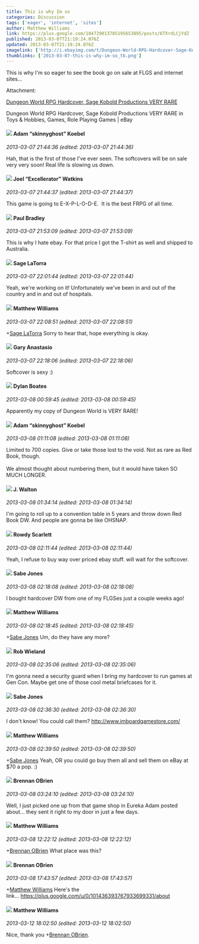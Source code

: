 ```yaml
---
title: This is why Im so
categories: Discussion
tags: ['eager', 'internet', 'sites']
author: Matthew Williams
link: https://plus.google.com/104729013785195653895/posts/6TXrdLCjYdZ
published: 2013-03-07T21:19:24.076Z
updated: 2013-03-07T21:19:24.076Z
imagelink: ['http://i.ebayimg.com/t/Dungeon-World-RPG-Hardcover-Sage-Kobold-Productions-VERY-RARE-/00/s/MTYwMFgxMjAw/z/zQUAAMXQKAtRNUIo/$(KGrHqF,!pcFD9iU8NJLBRNUInw-3!~~60_35.JPG']
thumblinks: ['2013-03-07-this-is-why-im-so_tb.png']
---
```


This is why I&#39;m so eager to see the book go on sale at FLGS and internet sites...


Attachment:

<a href='http://www.ebay.com/itm/Dungeon-World-RPG-Hardcover-Sage-Kobold-Productions-VERY-RARE-/300870934850?pt=Games_US&hash=item460d4e2142'>Dungeon World RPG Hardcover, Sage Kobold Productions VERY RARE</a>


Dungeon World RPG Hardcover, Sage Kobold Productions VERY RARE in Toys & Hobbies, Games, Role Playing Games | eBay
<div id='comment z132dtmpjmeqf1o1023ku1hw3nz2wvbxp04'>
  <h4><img src='{{site.baseurl}}//images/avatars/112484087750169360510_photo.jpg'> Adam “skinnyghost” Koebel</h4>
      <p><cite>2013-03-07 21:44:36 (edited: 2013-03-07 21:44:36)</cite></p>
        <p>Hah, that is the first of those I&#39;ve ever seen. The softcovers will be on sale very very soon!  Real life is slowing us down.</p>
</div>
        

<div id='comment z132dtmpjmeqf1o1023ku1hw3nz2wvbxp04'>
  <h4><img src='{{site.baseurl}}//images/avatars/107429473095472584968_photo.jpg'> Joel “Excellerator” Watkins</h4>
      <p><cite>2013-03-07 21:44:37 (edited: 2013-03-07 21:44:37)</cite></p>
        <p>This game is going to E-X-P-L-O-D-E.  It is the best FRPG of all time.</p>
</div>
        

<div id='comment z132dtmpjmeqf1o1023ku1hw3nz2wvbxp04'>
  <h4><img src='{{site.baseurl}}//images/avatars/109830087217140446598_photo.jpg'> Paul Bradley</h4>
      <p><cite>2013-03-07 21:53:09 (edited: 2013-03-07 21:53:09)</cite></p>
        <p>This is why I hate ebay. For that price I got the T-shirt as well and shipped to Australia.</p>
</div>
        

<div id='comment z132dtmpjmeqf1o1023ku1hw3nz2wvbxp04'>
  <h4><img src='{{site.baseurl}}//images/avatars/117415966179711277938_photo.jpg'> Sage LaTorra</h4>
      <p><cite>2013-03-07 22:01:44 (edited: 2013-03-07 22:01:44)</cite></p>
        <p>Yeah, we&#39;re working on it! Unfortunately we&#39;ve been in and out of the country and in and out of hospitals.</p>
</div>
        

<div id='comment z132dtmpjmeqf1o1023ku1hw3nz2wvbxp04'>
  <h4><img src='{{site.baseurl}}//images/avatars/104729013785195653895_photo.jpg'> Matthew Williams</h4>
      <p><cite>2013-03-07 22:08:51 (edited: 2013-03-07 22:08:51)</cite></p>
        <p><span class="proflinkWrapper"><span class="proflinkPrefix">+</span><a class="proflink" href="https://plus.google.com/117415966179711277938" oid="117415966179711277938">Sage LaTorra</a></span> Sorry to hear that, hope everything is okay.</p>
</div>
        

<div id='comment z132dtmpjmeqf1o1023ku1hw3nz2wvbxp04'>
  <h4><img src='{{site.baseurl}}//images/avatars/113793360676683955064_photo.jpg'> Gary Anastasio</h4>
      <p><cite>2013-03-07 22:18:06 (edited: 2013-03-07 22:18:06)</cite></p>
        <p>Softcover is sexy :)</p>
</div>
        

<div id='comment z132dtmpjmeqf1o1023ku1hw3nz2wvbxp04'>
  <h4><img src='{{site.baseurl}}//images/avatars/104977908596381674248_photo.jpg'> Dylan Boates</h4>
      <p><cite>2013-03-08 00:59:45 (edited: 2013-03-08 00:59:45)</cite></p>
        <p>Apparently my copy of Dungeon World is VERY RARE!</p>
</div>
        

<div id='comment z132dtmpjmeqf1o1023ku1hw3nz2wvbxp04'>
  <h4><img src='{{site.baseurl}}//images/avatars/112484087750169360510_photo.jpg'> Adam “skinnyghost” Koebel</h4>
      <p><cite>2013-03-08 01:11:08 (edited: 2013-03-08 01:11:08)</cite></p>
        <p>Limited to 700 copies. Give or take those lost to the void. Not as rare as Red Book, though. <br /><br />We almost thought about numbering them, but it would have taken SO MUCH LONGER.</p>
</div>
        

<div id='comment z132dtmpjmeqf1o1023ku1hw3nz2wvbxp04'>
  <h4><img src='{{site.baseurl}}//images/avatars/111694100408744715863_photo.jpg'> J. Walton</h4>
      <p><cite>2013-03-08 01:34:14 (edited: 2013-03-08 01:34:14)</cite></p>
        <p>I&#39;m going to roll up to a convention table in 5 years and throw down Red Book DW. And people are gonna be like OHSNAP.</p>
</div>
        

<div id='comment z132dtmpjmeqf1o1023ku1hw3nz2wvbxp04'>
  <h4><img src='{{site.baseurl}}//images/avatars/112329059462868758060_photo.jpg'> Rowdy Scarlett</h4>
      <p><cite>2013-03-08 02:11:44 (edited: 2013-03-08 02:11:44)</cite></p>
        <p>Yeah, I refuse to buy way over priced ebay stuff. will wait for the softcover.</p>
</div>
        

<div id='comment z132dtmpjmeqf1o1023ku1hw3nz2wvbxp04'>
  <h4><img src='{{site.baseurl}}//images/avatars/105136752693811166491_photo.jpg'> Sabe Jones</h4>
      <p><cite>2013-03-08 02:18:08 (edited: 2013-03-08 02:18:08)</cite></p>
        <p>I bought hardcover DW from one of my FLGSes just a couple weeks ago!</p>
</div>
        

<div id='comment z132dtmpjmeqf1o1023ku1hw3nz2wvbxp04'>
  <h4><img src='{{site.baseurl}}//images/avatars/104729013785195653895_photo.jpg'> Matthew Williams</h4>
      <p><cite>2013-03-08 02:18:45 (edited: 2013-03-08 02:18:45)</cite></p>
        <p><span class="proflinkWrapper"><span class="proflinkPrefix">+</span><a class="proflink" href="https://plus.google.com/105136752693811166491" oid="105136752693811166491">Sabe Jones</a></span> Um, do they have any more?</p>
</div>
        

<div id='comment z132dtmpjmeqf1o1023ku1hw3nz2wvbxp04'>
  <h4><img src='{{site.baseurl}}//images/avatars/114676706823531371548_photo.jpg'> Rob Wieland</h4>
      <p><cite>2013-03-08 02:35:06 (edited: 2013-03-08 02:35:06)</cite></p>
        <p>I&#39;m gonna need a security guard when I bring my hardcover to run games at Gen Con. Maybe get one of those cool metal briefcases for it.</p>
</div>
        

<div id='comment z132dtmpjmeqf1o1023ku1hw3nz2wvbxp04'>
  <h4><img src='{{site.baseurl}}//images/avatars/105136752693811166491_photo.jpg'> Sabe Jones</h4>
      <p><cite>2013-03-08 02:36:30 (edited: 2013-03-08 02:36:30)</cite></p>
        <p>I don&#39;t know! You could call them? <a href="http://www.imboardgamestore.com/" class="ot-anchor">http://www.imboardgamestore.com/</a></p>
</div>
        

<div id='comment z132dtmpjmeqf1o1023ku1hw3nz2wvbxp04'>
  <h4><img src='{{site.baseurl}}//images/avatars/104729013785195653895_photo.jpg'> Matthew Williams</h4>
      <p><cite>2013-03-08 02:39:50 (edited: 2013-03-08 02:39:50)</cite></p>
        <p><span class="proflinkWrapper"><span class="proflinkPrefix">+</span><a class="proflink" href="https://plus.google.com/105136752693811166491" oid="105136752693811166491">Sabe Jones</a></span> Yeah, OR you could go buy them all and sell them on eBay at $70 a pop. :)</p>
</div>
        

<div id='comment z132dtmpjmeqf1o1023ku1hw3nz2wvbxp04'>
  <h4><img src='{{site.baseurl}}//images/avatars/107145464770197437080_photo.jpg'> Brennan OBrien</h4>
      <p><cite>2013-03-08 03:24:10 (edited: 2013-03-08 03:24:10)</cite></p>
        <p>Well, I just picked one up from that game shop in Eureka Adam posted about... they sent it right to my door in just a few days.  </p>
</div>
        

<div id='comment z132dtmpjmeqf1o1023ku1hw3nz2wvbxp04'>
  <h4><img src='{{site.baseurl}}//images/avatars/104729013785195653895_photo.jpg'> Matthew Williams</h4>
      <p><cite>2013-03-08 12:22:12 (edited: 2013-03-08 12:22:12)</cite></p>
        <p><span class="proflinkWrapper"><span class="proflinkPrefix">+</span><a class="proflink" href="https://plus.google.com/107145464770197437080" oid="107145464770197437080">Brennan OBrien</a></span> What place was this?</p>
</div>
        

<div id='comment z132dtmpjmeqf1o1023ku1hw3nz2wvbxp04'>
  <h4><img src='{{site.baseurl}}//images/avatars/107145464770197437080_photo.jpg'> Brennan OBrien</h4>
      <p><cite>2013-03-08 17:43:57 (edited: 2013-03-08 17:43:57)</cite></p>
        <p><span class="proflinkWrapper"><span class="proflinkPrefix">+</span><a class="proflink" href="https://plus.google.com/104729013785195653895" oid="104729013785195653895">Matthew Williams</a></span> Here&#39;s the link... <a href="https://plus.google.com/u/0/101436393767933699331/about" class="ot-anchor">https://plus.google.com/u/0/101436393767933699331/about</a></p>
</div>
        

<div id='comment z132dtmpjmeqf1o1023ku1hw3nz2wvbxp04'>
  <h4><img src='{{site.baseurl}}//images/avatars/104729013785195653895_photo.jpg'> Matthew Williams</h4>
      <p><cite>2013-03-12 18:02:50 (edited: 2013-03-12 18:02:50)</cite></p>
        <p>Nice, thank you <span class="proflinkWrapper"><span class="proflinkPrefix">+</span><a class="proflink" href="https://plus.google.com/107145464770197437080" oid="107145464770197437080">Brennan OBrien</a></span>.</p>
</div>
        